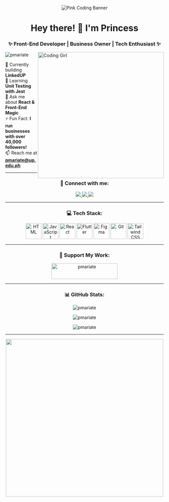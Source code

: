 <!-- Pink Programmer Aesthetic ✨ -->
<p align="center">
  <img src="https://media2.giphy.com/media/v1.Y2lkPTc5MGI3NjExcGZ4cHljem4xY2xyNGc3MXhnODlvaWE3c3YyY216dWNzMDVvbDJ2MiZlcD12MV9pbnRlcm5hbF9naWZfYnlfaWQmY3Q9Zw/137EaR4vAOCn1S/giphy.gif"
alt="Pink Coding Banner">
</p>

<h1 align="center">Hey there! 💖 I'm Princess</h1>
<h3 align="center">✨ Front-End Developer | Business Owner | Tech Enthusiast ✨</h3>

<img align="right" alt="Coding Girl" width="400" src="https://media.giphy.com/media/MIGbtLZoVjbl0bYbAd/giphy.gif">

<p align="left"> 
  <img src="https://komarev.com/ghpvc/?username=pmariate&label=Profile%20views&color=ff69b4&style=flat" alt="pmariate" /> 
</p>

🔭 Currently building **LinkedUP**  
🌱 Learning **Unit Testing with Jest**  
💬 Ask me about **React & Front-End Magic**  
⚡ Fun Fact: **I run businesses with over 40,000 followers!**  
📫 Reach me at **pmariate@up.edu.ph**  

---

<h3 align="center">🚀 Connect with me:</h3>
<p align="center">
  <a href="https://linkedin.com/in/princessariate" target="blank">
    <img src="https://img.shields.io/badge/-LinkedIn-ff69b4?style=for-the-badge&logo=linkedin&logoColor=white" />
  </a>
  <a href="https://fb.com/princess.joy.ariate" target="blank">
    <img src="https://img.shields.io/badge/-Facebook-ff69b4?style=for-the-badge&logo=facebook&logoColor=white" />
  </a>
  <a href="https://instagram.com/mozzarella_cess" target="blank">
    <img src="https://img.shields.io/badge/-Instagram-ff69b4?style=for-the-badge&logo=instagram&logoColor=white" />
  </a>
</p>

---

<h3 align="center">💻 Tech Stack:</h3>
<p align="center">
  <img src="https://media.giphy.com/media/ln7z2eWriiQAllfVcn/giphy.gif" width="50" alt="HTML">
  <img src="https://media.giphy.com/media/fsEaZldNC8A1PJ3mwp/giphy.gif" width="50" alt="JavaScript">
  <img src="https://media.giphy.com/media/Sr8xDpMwVKOHUWDVRD/giphy.gif" width="50" alt="React">
  <img src="https://cdn.jsdelivr.net/gh/devicons/devicon/icons/flutter/flutter-original.svg" width="50" alt="Flutter">
  <img src="https://cdn.jsdelivr.net/gh/devicons/devicon/icons/figma/figma-original.svg" width="50" alt="Figma">
  <img src="https://media.giphy.com/media/kH1DBkPNyZPOk0BxrM/giphy.gif" width="50" alt="Git">
  <img src="https://cdn.jsdelivr.net/gh/devicons/devicon/icons/tailwindcss/tailwindcss-original.svg" width="50" alt="Tailwind CSS">
</p>

---

<h3 align="center">💖 Support My Work:</h3>
<p align="center">
  <a href="https://www.buymeacoffee.com/pmariate">
    <img src="https://cdn.buymeacoffee.com/buttons/v2/default-yellow.png" height="50" width="210" alt="pmariate" />
  </a>
</p>

---

<h3 align="center">📊 GitHub Stats:</h3>
<p align="center">
  <img src="https://github-readme-stats.vercel.app/api/top-langs?username=pmariate&show_icons=true&locale=en&layout=compact&theme=radical" alt="pmariate" />
</p>

<p align="center">
  <img src="https://github-readme-stats.vercel.app/api?username=pmariate&show_icons=true&locale=en&theme=radical" alt="pmariate" />
</p>

<p align="center">
  <img src="https://github-readme-streak-stats.herokuapp.com/?user=pmariate&theme=radical" alt="pmariate" />
</p>

---

<p align="center">
  <img src="https://media.giphy.com/media/qgQUggAC3Pfv687qPC/giphy.gif" width="500">
</p>
